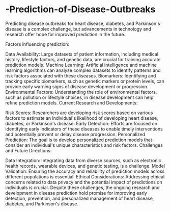 # -Prediction-of-Disease-Outbreaks

Predicting disease outbreaks for heart disease, diabetes, and Parkinson's disease is a complex challenge, but advancements in technology and research offer hope for improved prediction in the future.

Factors influencing prediction:

Data Availability: Large datasets of patient information, including medical history, lifestyle factors, and genetic data, are crucial for training accurate prediction models.
Machine Learning: Artificial intelligence and machine learning algorithms can analyze complex datasets to identify patterns and risk factors associated with these diseases.
Biomarkers: Identifying and tracking specific biomarkers, such as genetic markers or protein levels, can provide early warning signs of disease development or progression.
Environmental Factors: Understanding the role of environmental factors, such as pollution or lifestyle choices, in disease development can help refine prediction models.
Current Research and Developments:

Risk Scores: Researchers are developing risk scores based on various factors to estimate an individual's likelihood of developing heart disease, diabetes, or Parkinson's disease.
Early Detection: Efforts are focused on identifying early indicators of these diseases to enable timely interventions and potentially prevent or delay disease progression.
Personalized Prediction: The goal is to develop personalized prediction models that consider an individual's unique characteristics and risk factors.
Challenges and Future Directions:

Data Integration: Integrating data from diverse sources, such as electronic health records, wearable devices, and genetic testing, is a challenge.
Model Validation: Ensuring the accuracy and reliability of prediction models across different populations is essential.
Ethical Considerations: Addressing ethical concerns related to data privacy and the potential impact of predictions on individuals is crucial.
Despite these challenges, the ongoing research and development in disease prediction hold promise for improving early detection, prevention, and personalized management of heart disease, diabetes, and Parkinson's disease.
